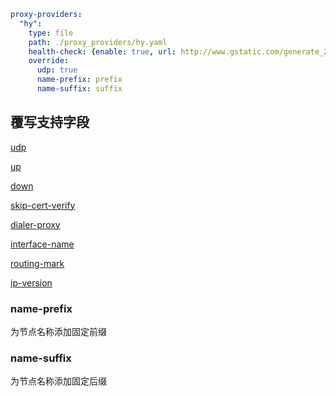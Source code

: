 ```{.yaml linenums="1"}
proxy-providers:
  "hy":
    type: file
    path: ./proxy_providers/hy.yaml
    health-check: {enable: true, url: http://www.gstatic.com/generate_204, interval: 300}
    override:
      udp: true
      name-prefix: prefix
      name-suffix: suffix
```

## 覆写支持字段

[udp](../proxies/index.md#udp)

[up](../proxies/hysteria2.md)

[down](../proxies/hysteria2.md)

[skip-cert-verify](../proxies/index.md#udp)

[dialer-proxy](../proxies/index.md#dialer-proxy)

[interface-name](../proxies/index.md#interface-name)

[routing-mark](../proxies/index.md#routing-mark)

[ip-version](../proxies/index.md#ip-version)

### name-prefix

为节点名称添加固定前缀

### name-suffix

为节点名称添加固定后缀
